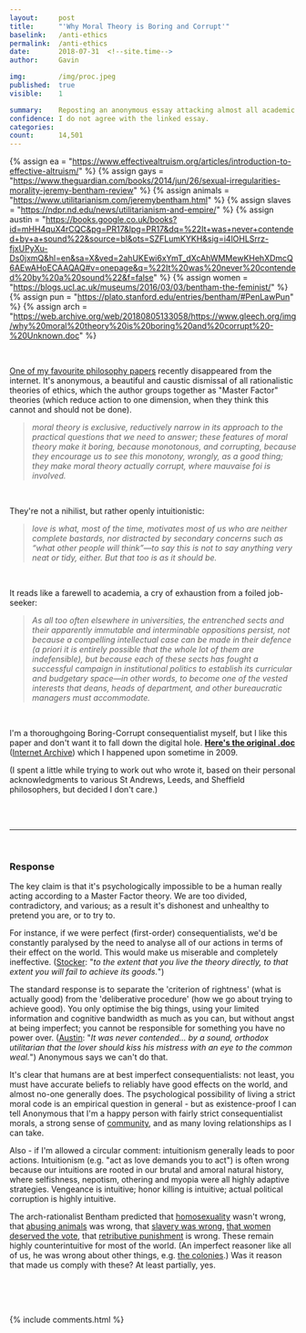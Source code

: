 ```yaml
---
layout:     post
title:      "'Why Moral Theory is Boring and Corrupt'"
baselink:   /anti-ethics
permalink:  /anti-ethics
date:       2018-07-31  <!--site.time-->
author:     Gavin

img:        /img/proc.jpeg
published:	true
visible: 	1

summary:    Reposting an anonymous essay attacking almost all academic ethical systems.
confidence:	I do not agree with the linked essay.
categories: 
count:		14,501
---
```


{%	assign ea = "https://www.effectivealtruism.org/articles/introduction-to-effective-altruism/"	%}
{%  assign gays = "https://www.theguardian.com/books/2014/jun/26/sexual-irregularities-morality-jeremy-bentham-review" %}
{%  assign animals = "https://www.utilitarianism.com/jeremybentham.html" %}
{%  assign slaves = "https://ndpr.nd.edu/news/utilitarianism-and-empire/" %}
{%  assign austin = "https://books.google.co.uk/books?id=mHH4quX4rCQC&pg=PR17&lpg=PR17&dq=%22It+was+never+contended+by+a+sound%22&source=bl&ots=SZFLumKYKH&sig=i4lOHLSrrz-fjxUPyXu-Ds0jxmQ&hl=en&sa=X&ved=2ahUKEwi6xYmT_dXcAhWMMewKHehXDmcQ6AEwAHoECAAQAQ#v=onepage&q=%22It%20was%20never%20contended%20by%20a%20sound%22&f=false" %}
{%  assign women = "https://blogs.ucl.ac.uk/museums/2016/03/03/bentham-the-feminist/" %}
{%  assign pun = "https://plato.stanford.edu/entries/bentham/#PenLawPun"		%}
{%	assign arch = "https://web.archive.org/web/20180805133058/https://www.gleech.org/img/why%20moral%20theory%20is%20boring%20and%20corrupt%20-%20Unknown.doc"	%}


<br>

<a href="/img/why moral theory is boring and corrupt - Unknown.doc">One of my favourite philosophy papers</a> recently disappeared from the internet. It's anonymous, a beautiful and caustic dismissal of all rationalistic theories of ethics, which the author groups together as "Master Factor" theories (which reduce action to one dimension, when they think this cannot and should not be done).

> <i>moral theory is exclusive, reductively narrow in its approach to the practical questions that we need to answer; these features of moral theory make it boring, because monotonous, and corrupting, because they encourage us to see this monotony, wrongly, as a good thing; they make moral theory actually corrupt, where mauvaise foi is involved.</i>

<br>

They're not a nihilist, but rather openly intuitionistic:

> <i>love is what, most of the time, motivates most of us who are neither complete bastards, nor distracted by secondary concerns such as “what other people will think”—to say this is not to say anything very neat or tidy, either. But that too is as it should be.</i>

<br>

It reads like a farewell to academia, a cry of exhaustion from a foiled job-seeker:

> <i>As all too often elsewhere in universities, the entrenched sects and their apparently immutable and interminable oppositions persist, not because a compelling intellectual case can be made in their defence (a priori it is entirely possible that the whole lot of them are indefensible), but because each of these sects has fought a successful campaign in institutional politics to establish its curricular and budgetary space—in other words, to become one of the vested interests that deans, heads of department, and other bureaucratic managers must accommodate.</i>

<br>

I'm a thoroughgoing Boring-Corrupt consequentialist myself, but I like this paper and don't want it to fall down the digital hole. <span style="font-weight: bold"><a href="/img/why moral theory is boring and corrupt - Unknown.doc">Here's the original .doc</a></span> (<a href="{{arch}}">Internet Archive</a>) which I happened upon sometime in 2009. 

(I spent a little while trying to work out who wrote it, based on their personal acknowledgments to various St Andrews, Leeds, and Sheffield philosophers, but decided I don't care.)

<br><br>

--- 

<br>

### Response

The key claim is that it's psychologically impossible to be a human really acting according to a Master Factor theory. We are too divided, contradictory, and various; as a result it's dishonest and unhealthy to pretend you are, or to try to. 

For instance, if we were perfect (first-order) consequentialists, we'd be constantly paralysed by the need to analyse all of our actions in terms of their effect on the world. This would make us miserable and completely ineffective. (<a href="https://www.jstor.org/stable/2025782">Stocker</a>: "<i>to the extent that you live the theory directly, to that extent you will fail to achieve its goods.</i>") 

The standard response is to separate the 'criterion of rightness' (what is actually good) from the 'deliberative procedure' (how we go about trying to achieve good). You only optimise the big things, using your limited information and cognitive bandwidth as much as you can, but without angst at being imperfect; you cannot be responsible for something you have no power over. (<a href="{{austin}}">Austin</a>: "<i>It was never contended... by a sound, orthodox utilitarian that the lover should kiss his mistress with an eye to the common weal.</i>") Anonymous says we can't do that.

It's clear that humans are at best imperfect consequentialists: not least, you must have accurate beliefs to reliably have good effects on the world, and almost no-one generally does. The psychological possibility of living a strict moral code is an empirical question in general - but as existence-proof I can tell Anonymous that I'm a happy person with fairly strict consequentialist morals, a strong sense of <a href="{{ea}}">community</a>, and as many loving relationships as I can take.  

Also - if I'm allowed a circular comment: intuitionism generally leads to poor actions. Intuitionism (e.g. "act as love demands you to act") is often wrong because our intuitions are rooted in our brutal and amoral natural history, where selfishness, nepotism, othering and myopia were all highly adaptive strategies. Vengeance is intuitive; honor killing is intuitive; actual political corruption is highly intuitive.


The arch-rationalist Bentham predicted that <a href="{{gays}}">homosexuality</a> wasn't wrong, that <a href="{{animals}}">abusing animals</a> was wrong, that <a href="{{slaves}}">slavery was wrong</a>, <a href="{{women}}">that women deserved the vote</a>, that <a href="{{pun}}">retributive punishment</a> is wrong. These remain highly counterintuitive for most of the world. (An imperfect reasoner like all of us, he was wrong about other things, e.g. <a href="{{slaves}}">the colonies</a>.) Was it reason that made us comply with these? At least partially, yes.

<br><br><br>

{%  include comments.html %}


